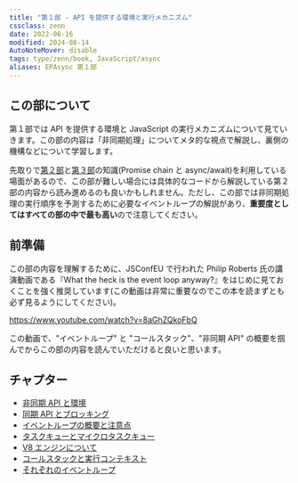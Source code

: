 ```yaml
---
title: "第１部 - API を提供する環境と実行メカニズム"
cssclass: zenn
date: 2022-06-16
modified: 2024-08-14
AutoNoteMover: disable
tags: type/zenn/book, JavaScript/async
aliases: EPAsync 第１部
---
```


## この部について

第１部では API を提供する環境と JavaScript の実行メカニズムについて見ていきます。この部の内容は「非同期処理」についてメタ的な視点で解説し、裏側の機構などについて学習します。

先取りで[第２部](part-02-epasync)と[第３部](part-03-epasync)の知識(Promise chain と async/await)を利用している場面があるので、この部が難しい場合には具体的なコードから解説している第２部の内容から読み進めるのも良いかもしれません。ただし、この部では非同期処理の実行順序を予測するために必要なイベントループの解説があり、**重要度としてはすべての部の中で最も高い**ので注意してください。

## 前準備

この部の内容を理解するために、JSConfEU で行われた Philip Roberts 氏の講演動画である『What the heck is the event loop anyway?』をはじめに見ておくことを強く推奨しています(この動画は非常に重要なのでこの本を読まずとも必ず見るようにしてください)。

https://www.youtube.com/watch?v=8aGhZQkoFbQ

この動画で、"イベントループ" と "コールスタック"、"非同期 API" の概要を掴んでからこの部の内容を読んでいただけると良いと思います。

## チャプター

- [非同期 API と環境](f-epasync-asynchronous-apis)
- [同期 API とブロッキング](f-epasync-synchronus-apis)
- [イベントループの概要と注意点](2-epasync-event-loop)
- [タスクキューとマイクロタスクキュー](d-epasync-task-microtask-queues)
- [V8 エンジンについて](e-epasync-v8-engine)
- [コールスタックと実行コンテキスト](b-epasync-callstack-execution-context)
- [それぞれのイベントループ](c-epasync-what-event-loop)
